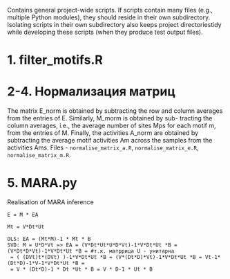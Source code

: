 Contains general project-wide scripts. 
If scripts contain many files (e.g., multiple Python modules), they should reside in their own subdirectory. Isolating scripts in their own subdirectory also keeps project directoriestidy while developing these scripts (when they produce test output files).

# 1. filter_motifs.R

# 2-4. Нормализация матриц
The matrix E_norm is obtained by subtracting the row and column averages from the entries of E.
Similarly, M_morm is obtained by sub- tracting the column averages, i.e., the average number of sites Mps for each motif m, from the entries of M.
Finally, the activities A_norm are obtained by subtracting the average motif activities Am across the samples from the activities Ams.
Files - `normalise_matrix_a.R`, `normalise_matrix_e.R`, `normalise_matrix_m.R`.

# 5. MARA.py
Realisation of MARA inference

```
E = M * EA

Mt = V*Dt*Ut

OLS: EA = (Mt*M)-1 * Mt * B
SVD: M = U*D*Vt => EA = (V*Dt*Ut*U*D*Vt)-1*V*Dt*Ut *B = (V*Dt*D*Vt)-1*V*Dt*Ut *B = #т.к. матррица U - унитарна
 = ( (DVt)t*(DVt) )-1*V*Dt*Ut *B = (V*(Dt*D)*Vt)-1*V*Dt*Ut *B = Vt-1*(Dt*D)-1*V-1*V*Dt*Ut *B =
 = V * (Dt*D)-1 * Dt *Ut * B = V * D-1 * Ut * B
```